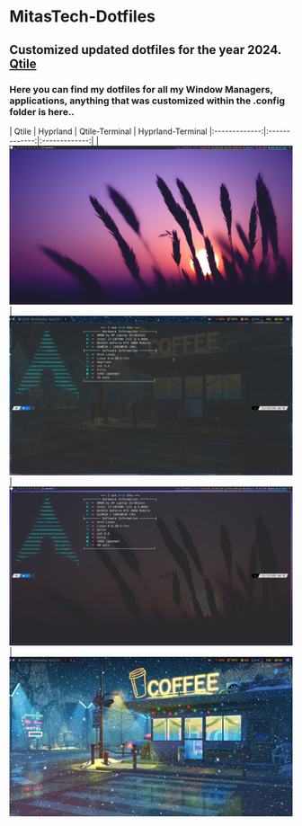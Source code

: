# MitasTech-Dotfiles

## Customized updated dotfiles for the year 2024. [Qtile]([https://awesomewm.org/](https://qtile.org/))
### Here you can find my dotfiles for all my Window Managers, applications, anything that was customized within the .config folder is here.. 


|     Qtile   | Hyprland | Qtile-Terminal | Hyprland-Terminal 
|:-------------:|:-------------:|:-------------:|
|![](./Screenshots//Qtile-WM.png)|![](./Screenshots/Hyprland-1.png)|![](./Screenshots/Qtile-Terminal.png)|![](./Screenshots/Hyprland-2.png)

```

